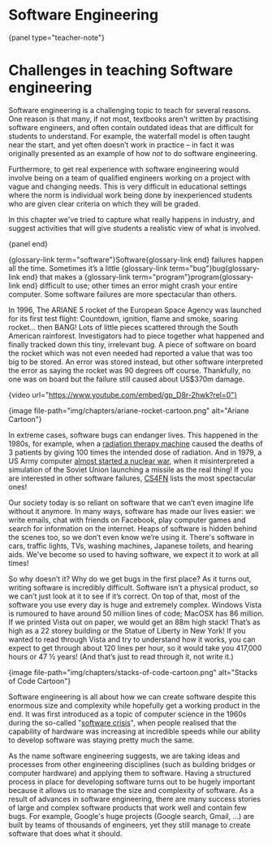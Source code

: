 # Software Engineering

{panel type="teacher-note"}

# Challenges in teaching Software engineering

Software engineering is a challenging topic to teach for several reasons.
One reason is that many, if not most, textbooks aren't written by practising software engineers, and often contain outdated ideas that are difficult for students to understand.
For example, the waterfall model is often taught near the start, and yet often doesn’t work in practice &ndash; in fact it was originally presented as an example of how *not* to do software engineering.

Furthermore, to get real experience with software engineering would involve being on a team of qualified engineers working on a project with vague and changing needs.
This is very difficult in educational settings where the norm is individual work being done by inexperienced students who are given clear criteria on which they will be graded.

In this chapter we've tried to capture what really happens in industry, and suggest activities that will give students a realistic view of what is involved.

{panel end}

{glossary-link term="software"}Software{glossary-link end} failures happen all the time.
Sometimes it’s a little {glossary-link term="bug"}bug{glossary-link end} that makes a {glossary-link term="program"}program{glossary-link end} difficult to use; other times an error might crash your entire computer.
Some software failures are more spectacular than others.

In 1996, The ARIANE 5 rocket of the European Space Agency was launched for its first test flight: Countdown, ignition, flame and smoke, soaring rocket... then BANG!
Lots of little pieces scattered through the South American rainforest.
Investigators had to piece together what happened and finally tracked down this tiny, irrelevant bug.
A piece of software on board the rocket which was not even needed had reported a value that was too big to be stored.
An error was stored instead, but other software interpreted the error as saying the rocket was 90 degrees off course.
Thankfully, no one was on board but the failure still caused about US$370m damage.

{video url="https://www.youtube.com/embed/gp_D8r-2hwk?rel=0"}

{image file-path="img/chapters/ariane-rocket-cartoon.png" alt="Ariane Cartoon"}

In extreme cases, software bugs can endanger lives.
This happened in the 1980s, for example, when a [radiation therapy machine](https://en.wikipedia.org/wiki/Therac) caused the deaths of 3 patients by giving 100 times the intended dose of radiation.
And in 1979, a US Army computer [almost started a nuclear war](https://nsarchive2.gwu.edu/nukevault/ebb371/), when it misinterpreted a simulation of the Soviet Union launching a missile as the real thing!
If you are interested in other software failures, [CS4FN](http://www.cs4fn.org/softwareengineering/backtodrawingboard.php) lists the most spectacular ones!

Our society today is so reliant on software that we can’t even imagine life without it anymore.
In many ways, software has made our lives easier: we write emails, chat with friends on Facebook, play computer games and search for information on the internet.
Heaps of software is hidden behind the scenes too, so we don’t even know we’re using it.
There's software in cars, traffic lights, TVs, washing machines, Japanese toilets, and hearing aids.
We've become so used to having software, we expect it to work at all times!

So why doesn’t it?
Why do we get bugs in the first place?
As it turns out, writing software is incredibly difficult.
Software isn’t a physical product, so we can’t just look at it to see if it’s correct.
On top of that, most of the software you use every day is huge and extremely complex.
Windows Vista is rumoured to have around 50 million lines of code; MacOSX has 86 million.
If we printed Vista out on paper, we would get an 88m high stack!
That’s as high as a 22 storey building or the Statue of Liberty in New York!
If you wanted to read through Vista and try to understand how it works, you can expect to get through about 120 lines per hour, so it would take you 417,000 hours or 47 ½ years!
(And that’s just to read through it, not write it.)

{image file-path="img/chapters/stacks-of-code-cartoon.png" alt="Stacks of Code Cartoon"}

Software engineering is all about how we can create software despite this enormous size and complexity while hopefully get a working product in the end.
It was first introduced as a topic of computer science in the 1960s during the so-called "[software crisis](https://en.wikipedia.org/wiki/Software_crisis)", when people realised that the capability of hardware was increasing at incredible speeds while our ability to develop software was staying pretty much the same.

As the name software engineering suggests, we are taking ideas and processes from other engineering disciplines (such as building bridges or computer hardware) and applying them to software.
Having a structured process in place for developing software turns out to be hugely important because it allows us to manage the size and complexity of software.
As a result of advances in software engineering, there are many success stories of large and complex software products that work well and contain few bugs.
For example, Google's huge projects (Google search, Gmail, …) are built by teams of thousands of engineers, yet they still manage to create software that does what it should.
